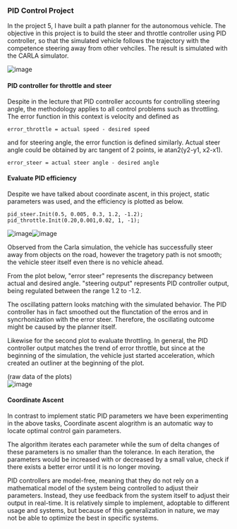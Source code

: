 ### PID Control Project
In the project 5, I have built a path planner for the autonomous vehicle. The objective in this project is to build the steer and throttle controller using PID controller, so that the simulated vehicle follows the trajectory with the competence steering away from other vehciles.   The result is simulated with the CARLA simulator.

![image](https://user-images.githubusercontent.com/21034990/227677040-d2c6a13e-592f-4516-ab59-d3f5f6cd2783.png)

#### PID controller for throttle and steer
Despite in the lecture that PID controller accounts for controlling steering angle, the methodology applies to all control problems such as throttling.  The error function in this context is velocity and defined as

```
error_throttle = actual speed - desired speed
```
and for steering angle, the error function is defined similarly.  Actual steer angle could be obtained by arc tangent of 2 points, ie atan2(y2-y1, x2-x1).
```
error_steer = actual steer angle - desired angle
```

#### Evaluate PID efficiency
Despite we have talked about coordinate ascent, in this project, static parameters was used, and the efficiency is plotted as below.   

```
pid_steer.Init(0.5, 0.005, 0.3, 1.2, -1.2);
pid_throttle.Init(0.20,0.001,0.02, 1, -1);
```
![image](https://user-images.githubusercontent.com/21034990/227737543-80fca415-8a48-46ef-8839-8a3e2d92baf8.png)![image](https://user-images.githubusercontent.com/21034990/227737557-dbc24f11-c2ab-4f57-a3d1-33923c19a320.png)

Observed from the Carla simulation, the vehicle has successfully steer away from objects on the road, however the tragetory path is not smooth;  the vehicle steer itself even there is no vehicle ahead.

From the plot below, "error steer" represents the discrepancy between actual and desired angle.  "steering output" represents PID controller output, being regulated between the range 1.2 to -1.2.   

The oscillating pattern looks matching with the simulated behavior.  The PID controller has in fact smoothed out the flunctation of the erros and in syncrhonization with the error steer.  Therefore, the oscillating outcome might be caused by the planner itself.

Likewise for the second plot to evaluate throttling.  In general, the PID controller output matches the trend of error throttle, but since at the beginning of the simulation, the vehicle just started acceleration, which created an outliner at the beginning of the plot.

(raw data of the plots)<br>
![image](https://user-images.githubusercontent.com/21034990/227737609-225bdebd-04e8-430b-826d-d843037bf1c7.png)

#### Coordinate Ascent

In contrast to implement static PID parameters we have been experimenting in the above tasks, Coordinate ascent alogrithm is an automatic way to locate optimal control gain parameters.

The algorithm iterates each parameter while the sum of delta changes of these parameters is no smaller than the tolerance.  In each iteration, the parameters would be increased with or decreased by a small value, check if there exists a better error until it is no longer moving.   

PID controllers are model-free, meaning that they do not rely on a mathematical model of the system being controlled to adjust their parameters. Instead, they use feedback from the system itself to adjust their output in real-time. It is relatively simple to implement, adoptable to different usage and systems, but because of this generalization in nature, we may not be able to optimize the best in specific systems.
